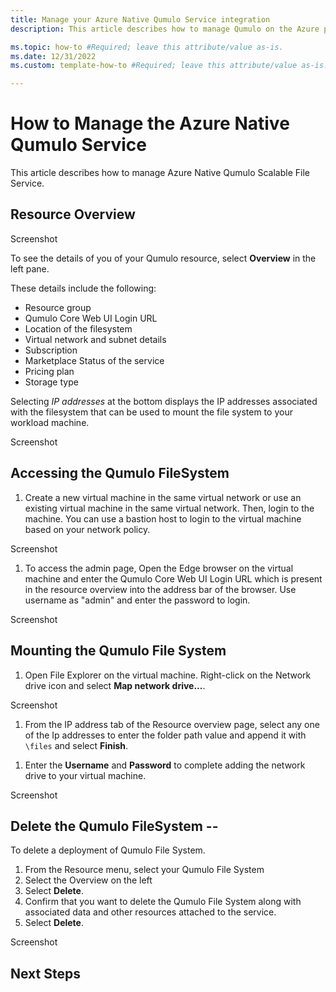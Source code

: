 ```yaml
---
title: Manage your Azure Native Qumulo Service integration
description: This article describes how to manage Qumulo on the Azure portal. 

ms.topic: how-to #Required; leave this attribute/value as-is.
ms.date: 12/31/2022
ms.custom: template-how-to #Required; leave this attribute/value as-is.

---
```


# How to Manage the Azure Native Qumulo Service

This article describes how to manage Azure Native Qumulo Scalable File Service.

## Resource Overview

  Screenshot

To see the details of you of your Qumulo resource, select **Overview** in the left pane.

These details include the following:

- Resource group
- Qumulo Core Web UI Login URL
- Location of the filesystem
- Virtual network and subnet details
- Subscription
- Marketplace Status of the service
- Pricing plan
- Storage type

Selecting _IP addresses_ at the bottom displays the IP addresses associated with the filesystem that can be used to mount the file system to your workload machine.

  Screenshot

## Accessing the Qumulo FileSystem

1. Create a new virtual machine in the same virtual network or use an existing virtual machine in the same virtual network. Then, login to the machine. You can use a bastion host to login to the virtual machine based on your network policy.

  Screenshot

1. To access the admin page, Open the Edge browser on the virtual machine and enter the Qumulo Core Web UI Login URL which is present in the resource overview into the address bar of the browser. Use username as "admin" and enter the password to login.

  Screenshot

## Mounting the Qumulo File System

1. Open File Explorer on the virtual machine. Right-click on the Network drive icon and select **Map network drive...**.

  Screenshot

1. From the IP address tab of the Resource overview page, select any one of the Ip addresses to enter the folder path value and append it with `\files` and select **Finish**.
<!-- This does not match the image in the document. -->

1. Enter the **Username** and **Password** to complete adding the network drive to your virtual machine.

  Screenshot

## Delete the Qumulo FileSystem --

To delete a deployment of Qumulo File System.

1. From the Resource menu, select your Qumulo File System
1. Select the Overview on the left
1. Select **Delete**.
1. Confirm that you want to delete the Qumulo File System along with associated data and other resources attached to the service.
1. Select **Delete**.

  Screenshot

## Next Steps


